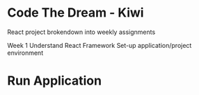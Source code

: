 # Code The Dream - Kiwi
React project brokendown into weekly assignments

Week 1 
Understand React Framework
Set-up application/project environment

# Run Application

